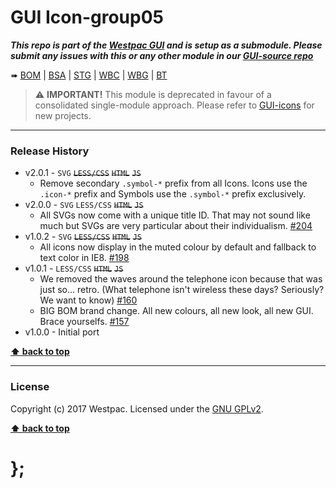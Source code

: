 GUI Icon-group05
================

***This repo is part of the [Westpac GUI](http://gel.westpacgroup.com.au/GUI/) and is setup as a submodule. Please submit any issues with this or any other
module in our [GUI-source repo](https://github.com/WestpacCXTeam/GUI-source/issues)***

➠
[BOM](http://westpaccxteam.github.io/GUI-icons-group05/tests/BOM/) |
[BSA](http://westpaccxteam.github.io/GUI-icons-group05/tests/BSA/) |
[STG](http://westpaccxteam.github.io/GUI-icons-group05/tests/STG/) |
[WBC](http://westpaccxteam.github.io/GUI-icons-group05/tests/WBC/) |
[WBG](http://westpaccxteam.github.io/GUI-icons-group05/tests/WBG/) |
[BT](http://westpaccxteam.github.io/GUI-icons-group05/tests/BT/)

> ⚠️ **IMPORTANT!** This module is deprecated in favour of a consolidated single-module approach. Please refer to [GUI-icons](https://github.com/WestpacCXTeam/GUI-icons) for new projects.

----------------------------------------------------------------------------------------------------------------------------------------------------------------


### Release History

* v2.0.1 - `SVG` ~~`LESS/CSS`~~ ~~`HTML`~~ ~~`JS`~~
	* Remove secondary `.symbol-*` prefix from all Icons. Icons use the `.icon-*` prefix and Symbols use the `.symbol-*` prefix exclusively.
* v2.0.0 - `SVG` `LESS/CSS` ~~`HTML`~~ ~~`JS`~~
	* All SVGs now come with a unique title ID. That may not sound like much but SVGs are very particular about their individualism.
		[#204](https://github.com/WestpacCXTeam/GUI-source/issues/204)
* v1.0.2 - `SVG` ~~`LESS/CSS`~~ ~~`HTML`~~ ~~`JS`~~
	* All icons now display in the muted colour by default and fallback to text color in IE8.
		[#198](https://github.com/WestpacCXTeam/GUI-source/issues/198)
* v1.0.1 - `LESS/CSS` ~~`HTML`~~ ~~`JS`~~
	* We removed the waves around the telephone icon because that was just so... retro. (What telephone isn't wireless these days? Seriously? We want to know)
		[#160](https://github.com/WestpacCXTeam/GUI-source/issues/160)
	* BIG BOM brand change. All new colours, all new look, all new GUI. Brace yourselfs.
		[#157](https://github.com/WestpacCXTeam/GUI-source/issues/157)
* v1.0.0 - Initial port

**[⬆ back to top](#content)**


----------------------------------------------------------------------------------------------------------------------------------------------------------------


### License

Copyright (c) 2017 Westpac. Licensed under the [GNU GPLv2](https://raw.githubusercontent.com/WestpacCXTeam/GUI-icons-group05/master/LICENSE).

**[⬆ back to top](#content)**

# };